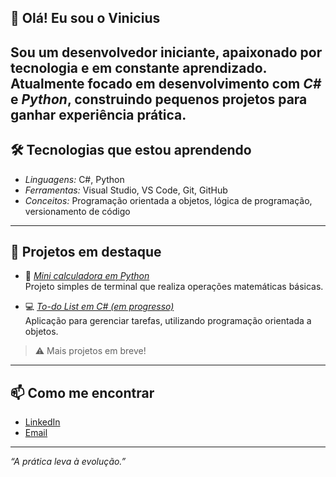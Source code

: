 ## 👋 Olá! Eu sou o Vinicius

Sou um desenvolvedor iniciante, apaixonado por tecnologia e em constante aprendizado.  
Atualmente focado em desenvolvimento com *C#* e *Python*, construindo pequenos projetos para ganhar experiência prática.
---
## 🛠 Tecnologias que estou aprendendo

- *Linguagens:* C#, Python  
- *Ferramentas:* Visual Studio, VS Code, Git, GitHub  
- *Conceitos:* Programação orientada a objetos, lógica de programação, versionamento de código
---
## 📌 Projetos em destaque

- 🐍 *[Mini calculadora em Python](https://github.com/seuusuario/calculadora-python)*  
  Projeto simples de terminal que realiza operações matemáticas básicas.

- 💻 *[To-do List em C# (em progresso)](https://github.com/seuusuario/todo-csharp)*  
  Aplicação para gerenciar tarefas, utilizando programação orientada a objetos.

> ⚠ Mais projetos em breve!
---
## 📫 Como me encontrar

- [LinkedIn](https://linkedin.com/in/seu-usuario)  
- [Email](lexithayate.2003@gmail.com)
---
*“A prática leva à evolução.”* 
